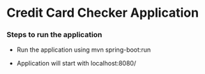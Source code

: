 # Credit Card Checker Application

### Steps to run the application


* Run the application using mvn spring-boot:run

* Application will start with localhost:8080/

